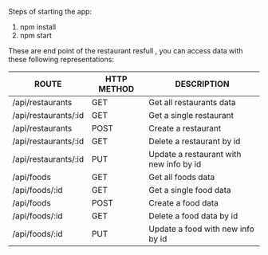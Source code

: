 Steps of starting the app:  
1. npm install  
2. npm start

These are end point of the restaurant resfull , you can access data with these following representations:  

| ROUTE          | HTTP METHOD | DESCRIPTION                 |
|----------------|-------------|-----------------------------|
| /api/restaurants| GET         | Get all restaurants data|
| /api/restaurants/:id | GET         | Get a single restaurant           |
| /api/restaurants     | POST        | Create a restaurant               |
| /api/restaurants/:id | GET         | Delete a restaurant by id               |
| /api/restaurants/:id | PUT         | Update a restaurant with new info by id |                
| /api/foods| GET         | Get all foods data|
| /api/foods/:id | GET         | Get a single food data|
| /api/foods     | POST        | Create a food data|
| /api/foods/:id | GET         | Delete a food data by id              |
| /api/foods/:id | PUT         | Update a food with new info by id |                
